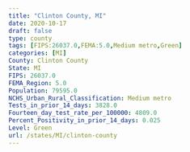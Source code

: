 ```yaml
---
title: "Clinton County, MI"
date: 2020-10-17
draft: false
type: county
tags: [FIPS:26037.0,FEMA:5.0,Medium metro,Green]
categories: [MI]
County: Clinton County
State: MI
FIPS: 26037.0
FEMA_Region: 5.0
Population: 79595.0
NCHS_Urban_Rural_Classification: Medium metro
Tests_in_prior_14_days: 3828.0
Fourteen_day_test_rate_per_100000: 4809.0
Percent_Positivity_in_prior_14_days: 0.025
Level: Green
url: /states/MI/clinton-county
---
```



